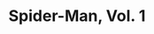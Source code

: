 ---
title: "Spider-Man, Vol. 1"
issue: 18A
issue_nr: 18
full_title: "Revenge of the Sinister Six, Part One: Revenge"
subtitle: ""
story_arc: Revenge of the Sinister Six
crossover: ""
variant: ""
publisher: Marvel Comics
creators: 
  - Todd McFarlane
release_date: "Nov 19, 1991"
release_year: 1991
genre:
  - Action
  - Adventure
  - Super-Heroes
format: Comic
pages: 32
signed_by: ""
price: 1.75
---